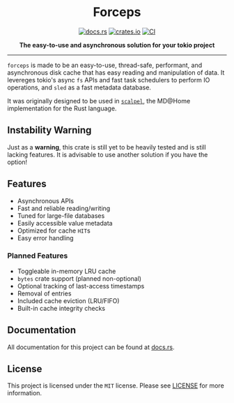 <div align="center">

# Forceps
[![docs.rs][docs-rs-badge]][docs-rs-url]
[![crates.io][crates-badge]][crates-url]
[![CI][ci-badge]][ci-url]

**The easy-to-use and asynchronous solution for your tokio project**

[docs-rs-badge]: https://docs.rs/forceps/badge.svg
[docs-rs-url]: https://docs.rs/forceps/*/forceps
[crates-badge]: https://img.shields.io/crates/v/forceps.svg
[crates-url]: https://crates.io/crates/forceps
[ci-badge]: https://github.com/blockba5her/forceps/actions/workflows/ci.yml/badge.svg
[ci-url]: https://github.com/blockba5her/forceps/actions/workflows/ci.yml

</div>

---

`forceps` is made to be an easy-to-use, thread-safe, performant, and asynchronous disk cache
that has easy reading and manipulation of data. It levereges tokio's async `fs` APIs
and fast task schedulers to perform IO operations, and `sled` as a fast metadata database.

It was originally designed to be used in [`scalpel`](https://github.com/blockba5her/scalpel),
the MD@Home implementation for the Rust language.

## Instability Warning

Just as a **warning**, this crate is still yet to be heavily tested and is still lacking features.
It is advisable to use another solution if you have the option!

## Features

- Asynchronous APIs
- Fast and reliable reading/writing
- Tuned for large-file databases
- Easily accessible value metadata
- Optimized for cache `HIT`s
- Easy error handling

### Planned Features

- Toggleable in-memory LRU cache
- `bytes` crate support (planned non-optional)
- Optional tracking of last-access timestamps
- Removal of entries
- Included cache eviction (LRU/FIFO)
- Built-in cache integrity checks

## Documentation

All documentation for this project can be found at [docs.rs](https://docs.rs/forceps/*/forceps).

## License

This project is licensed under the `MIT` license. Please see
[LICENSE](https://github.com/blockba5her/forceps/blob/main/LICENSE) for more information.

